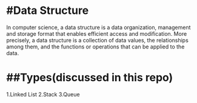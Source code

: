 #Data Structure
================================================================
In computer science, a data structure is a data organization, management and storage format that enables efficient access and modification. More precisely, a data structure is a collection of data values, the relationships among them, and the functions or operations that can be applied to the data.

##Types(discussed in this repo)
================================================================
1.Linked List
2.Stack
3.Queue